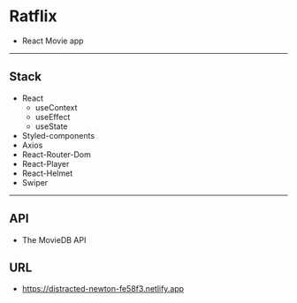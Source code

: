 # Ratflix

- React Movie app

---

## Stack

- React
  - useContext
  - useEffect
  - useState
- Styled-components
- Axios
- React-Router-Dom
- React-Player
- React-Helmet
- Swiper

---

## API

- The MovieDB API

## URL

- https://distracted-newton-fe58f3.netlify.app 
